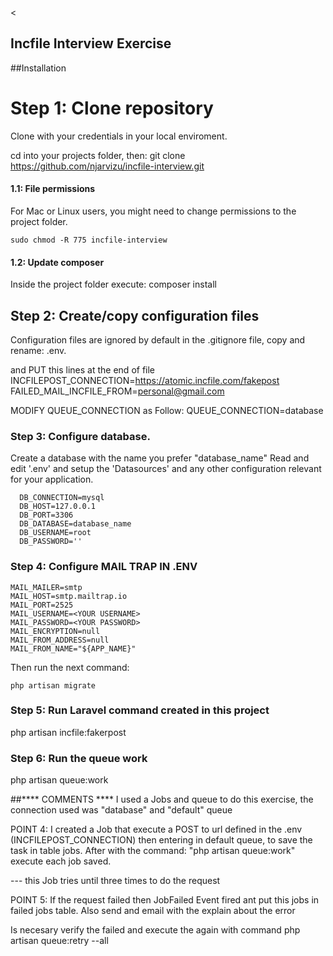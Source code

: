 <

## Incfile Interview Exercise
##Installation
# Step 1: Clone repository
Clone with your credentials in your local enviroment.

cd into your projects folder, then:
    git clone https://github.com/njarvizu/incfile-interview.git
 
#### 1.1: File permissions
For Mac or Linux users, you might need to change permissions to the project folder.

    sudo chmod -R 775 incfile-interview

#### 1.2: Update composer
Inside the project folder execute:
    composer install
    
## Step 2: Create/copy configuration files
  Configuration files are ignored by default in the .gitignore file, copy and rename:
    .env.
  
  and PUT this lines at the end of file
  INCFILEPOST_CONNECTION=https://atomic.incfile.com/fakepost
  FAILED_MAIL_INCFILE_FROM=personal@gmail.com
  
  MODIFY QUEUE_CONNECTION as Follow:
  QUEUE_CONNECTION=database


### Step 3: Configure database.
Create a database with the name you prefer  "database_name"
Read and edit '.env' and setup the 'Datasources' and any other configuration relevant for your application.


      DB_CONNECTION=mysql
      DB_HOST=127.0.0.1
      DB_PORT=3306
      DB_DATABASE=database_name
      DB_USERNAME=root
      DB_PASSWORD=''
      
### Step 4: Configure MAIL TRAP IN .ENV

    MAIL_MAILER=smtp
    MAIL_HOST=smtp.mailtrap.io
    MAIL_PORT=2525
    MAIL_USERNAME=<YOUR USERNAME>
    MAIL_PASSWORD=<YOUR PASSWORD>
    MAIL_ENCRYPTION=null
    MAIL_FROM_ADDRESS=null
    MAIL_FROM_NAME="${APP_NAME}"


Then run the next command:

    php artisan migrate 

### Step 5: Run Laravel command created in this project

  php artisan incfile:fakerpost
  
 ### Step 6: Run the queue work
  php artisan queue:work
            
##**** COMMENTS ****
I used a Jobs and queue to do this exercise, the connection used was "database" and "default" queue 

POINT 4:
I created a Job that execute a POST to url defined in the .env (INCFILEPOST_CONNECTION) then 
entering in default queue, to save the task in table jobs. After with the command: "php artisan queue:work"
execute each job saved.

--- this Job tries until three times to do the request

POINT 5:
    If the request failed then  JobFailed Event fired ant put this jobs in failed jobs table.
    Also send and email with the explain about the error
 
 Is necesary verify the failed  and execute the again with command 
 php artisan queue:retry --all
 
 
 






